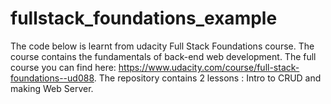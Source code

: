 # fullstack_foundations_example
The code below is learnt from udacity Full Stack Foundations course. The course contains the fundamentals of back-end web development.
The full course you can find here: https://www.udacity.com/course/full-stack-foundations--ud088.
The repository contains 2 lessons : Intro to CRUD and making Web Server.
